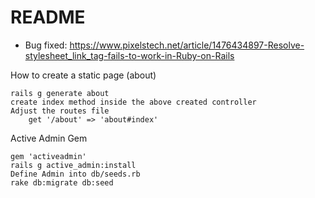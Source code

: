 # README

* Bug fixed: https://www.pixelstech.net/article/1476434897-Resolve-stylesheet_link_tag-fails-to-work-in-Ruby-on-Rails

How to create a static page (about)

    rails g generate about
    create index method inside the above created controller
    Adjust the routes file
        get '/about' => 'about#index'

Active Admin Gem

    gem 'activeadmin'
    rails g active_admin:install
    Define Admin into db/seeds.rb
    rake db:migrate db:seed
